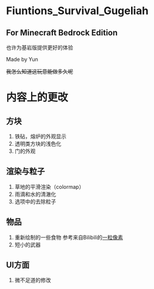 # Fiuntions_Survival_Gugeliah

## For Minecraft Bedrock Edition

也许为基岩版提供更好的体验

Made by Yun

~~我怎么知道这玩意能做多久呢~~
# 内容上的更改
## 方块
1. 铁砧，熔炉的外观显示
2. 透明类方块的浅色化
3. 门的外观
## 渲染与粒子
1. 草地的平滑渲染（colormap）
2. 雨滴和水的清澈化
3. 选项中的去除粒子
## 物品
1. 重新绘制的一些食物
参考来自Bilibili的[一粒像素](https://www.bilibili.com/video/BV1xE411p7wL)
2. 短小的武器
## UI方面
1. 微不足道的修改
